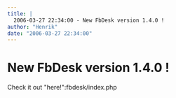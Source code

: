 ```yaml
---
title: |
  2006-03-27 22:34:00 - New FbDesk version 1.4.0 !
author: "Henrik"
date: "2006-03-27 22:34:00"
---
```


# New FbDesk version 1.4.0 !

Check it out "here!":fbdesk/index.php



